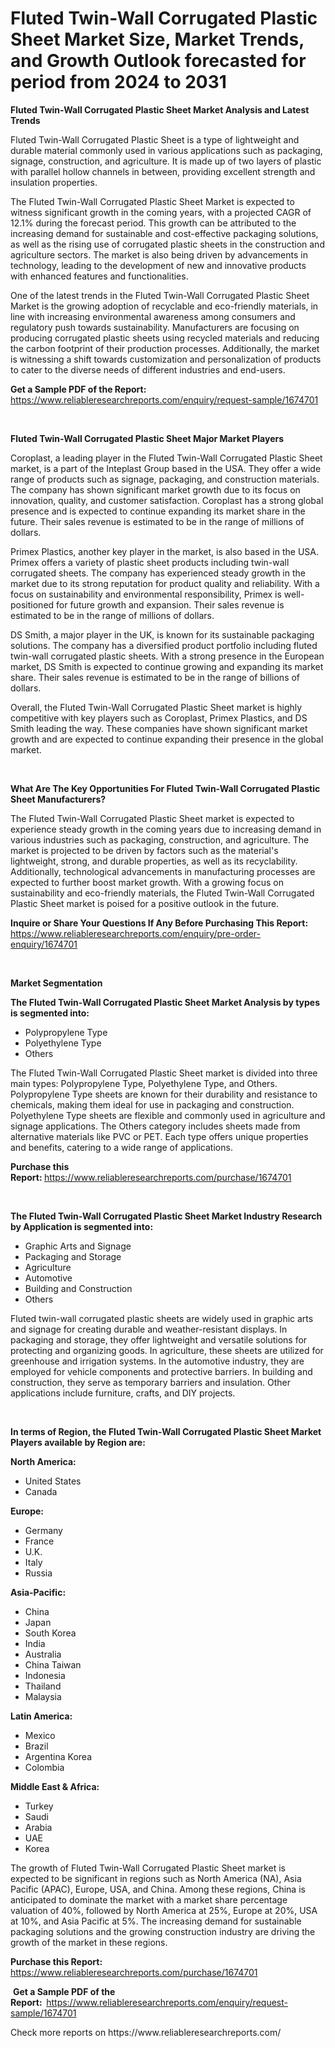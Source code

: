 <p><h1>Fluted Twin-Wall Corrugated Plastic Sheet Market Size, Market Trends, and Growth Outlook forecasted for period from 2024 to 2031</h1></p><p><strong>Fluted Twin-Wall Corrugated Plastic Sheet Market Analysis and Latest Trends</strong></p>
<p><p>Fluted Twin-Wall Corrugated Plastic Sheet is a type of lightweight and durable material commonly used in various applications such as packaging, signage, construction, and agriculture. It is made up of two layers of plastic with parallel hollow channels in between, providing excellent strength and insulation properties.</p><p>The Fluted Twin-Wall Corrugated Plastic Sheet Market is expected to witness significant growth in the coming years, with a projected CAGR of 12.1% during the forecast period. This growth can be attributed to the increasing demand for sustainable and cost-effective packaging solutions, as well as the rising use of corrugated plastic sheets in the construction and agriculture sectors. The market is also being driven by advancements in technology, leading to the development of new and innovative products with enhanced features and functionalities.</p><p>One of the latest trends in the Fluted Twin-Wall Corrugated Plastic Sheet Market is the growing adoption of recyclable and eco-friendly materials, in line with increasing environmental awareness among consumers and regulatory push towards sustainability. Manufacturers are focusing on producing corrugated plastic sheets using recycled materials and reducing the carbon footprint of their production processes. Additionally, the market is witnessing a shift towards customization and personalization of products to cater to the diverse needs of different industries and end-users.</p></p>
<p><strong>Get a Sample PDF of the Report:&nbsp;</strong> <a href="https://www.reliableresearchreports.com/enquiry/request-sample/1674701">https://www.reliableresearchreports.com/enquiry/request-sample/1674701</a></p>
<p>&nbsp;</p>
<p><strong>Fluted Twin-Wall Corrugated Plastic Sheet Major Market Players</strong></p>
<p><p>Coroplast, a leading player in the Fluted Twin-Wall Corrugated Plastic Sheet market, is a part of the Inteplast Group based in the USA. They offer a wide range of products such as signage, packaging, and construction materials. The company has shown significant market growth due to its focus on innovation, quality, and customer satisfaction. Coroplast has a strong global presence and is expected to continue expanding its market share in the future. Their sales revenue is estimated to be in the range of millions of dollars.</p><p>Primex Plastics, another key player in the market, is also based in the USA. Primex offers a variety of plastic sheet products including twin-wall corrugated sheets. The company has experienced steady growth in the market due to its strong reputation for product quality and reliability. With a focus on sustainability and environmental responsibility, Primex is well-positioned for future growth and expansion. Their sales revenue is estimated to be in the range of millions of dollars.</p><p>DS Smith, a major player in the UK, is known for its sustainable packaging solutions. The company has a diversified product portfolio including fluted twin-wall corrugated plastic sheets. With a strong presence in the European market, DS Smith is expected to continue growing and expanding its market share. Their sales revenue is estimated to be in the range of billions of dollars. </p><p>Overall, the Fluted Twin-Wall Corrugated Plastic Sheet market is highly competitive with key players such as Coroplast, Primex Plastics, and DS Smith leading the way. These companies have shown significant market growth and are expected to continue expanding their presence in the global market.</p></p>
<p>&nbsp;</p>
<p><strong>What Are The Key Opportunities For Fluted Twin-Wall Corrugated Plastic Sheet Manufacturers?</strong></p>
<p><p>The Fluted Twin-Wall Corrugated Plastic Sheet market is expected to experience steady growth in the coming years due to increasing demand in various industries such as packaging, construction, and agriculture. The market is projected to be driven by factors such as the material's lightweight, strong, and durable properties, as well as its recyclability. Additionally, technological advancements in manufacturing processes are expected to further boost market growth. With a growing focus on sustainability and eco-friendly materials, the Fluted Twin-Wall Corrugated Plastic Sheet market is poised for a positive outlook in the future.</p></p>
<p><strong>Inquire or Share Your Questions If Any Before Purchasing This Report:</strong> <a href="https://www.reliableresearchreports.com/enquiry/pre-order-enquiry/1674701">https://www.reliableresearchreports.com/enquiry/pre-order-enquiry/1674701</a></p>
<p>&nbsp;</p>
<p><strong>Market Segmentation</strong></p>
<p><strong>The Fluted Twin-Wall Corrugated Plastic Sheet Market Analysis by types is segmented into:</strong></p>
<p><ul><li>Polypropylene Type</li><li>Polyethylene Type</li><li>Others</li></ul></p>
<p><p>The Fluted Twin-Wall Corrugated Plastic Sheet market is divided into three main types: Polypropylene Type, Polyethylene Type, and Others. Polypropylene Type sheets are known for their durability and resistance to chemicals, making them ideal for use in packaging and construction. Polyethylene Type sheets are flexible and commonly used in agriculture and signage applications. The Others category includes sheets made from alternative materials like PVC or PET. Each type offers unique properties and benefits, catering to a wide range of applications.</p></p>
<p><strong>Purchase this Report:&nbsp;</strong><a href="https://www.reliableresearchreports.com/purchase/1674701">https://www.reliableresearchreports.com/purchase/1674701</a></p>
<p>&nbsp;</p>
<p><strong>The Fluted Twin-Wall Corrugated Plastic Sheet Market Industry Research by Application is segmented into:</strong></p>
<p><ul><li>Graphic Arts and Signage</li><li>Packaging and Storage</li><li>Agriculture</li><li>Automotive</li><li>Building and Construction</li><li>Others</li></ul></p>
<p><p>Fluted twin-wall corrugated plastic sheets are widely used in graphic arts and signage for creating durable and weather-resistant displays. In packaging and storage, they offer lightweight and versatile solutions for protecting and organizing goods. In agriculture, these sheets are utilized for greenhouse and irrigation systems. In the automotive industry, they are employed for vehicle components and protective barriers. In building and construction, they serve as temporary barriers and insulation. Other applications include furniture, crafts, and DIY projects.</p></p>
<p>&nbsp;</p>
<p><strong>In terms of Region, the Fluted Twin-Wall Corrugated Plastic Sheet Market Players available by Region are:</strong></p>
<p>
    <p> <strong> North America: </strong>
        <ul>
            <li>United States</li>
            <li>Canada</li>
        </ul>
        </p> 
    <p> <strong> Europe: </strong>
        <ul>
            <li>Germany</li>
            <li>France</li>
            <li>U.K.</li>
            <li>Italy</li>
            <li>Russia</li>
        </ul>
        </p> 
    <p> <strong> Asia-Pacific: </strong>
        <ul>
            <li>China</li>
            <li>Japan</li>
            <li>South Korea</li>
            <li>India</li>
            <li>Australia</li>
            <li>China Taiwan</li>
            <li>Indonesia</li>
            <li>Thailand</li>
            <li>Malaysia</li>
        </ul>
        </p> 
    <p> <strong> Latin America: </strong>
        <ul>
            <li>Mexico</li>
            <li>Brazil</li>
            <li>Argentina Korea</li>
            <li>Colombia</li>
        </ul>
        </p> 
    <p> <strong> Middle East & Africa: </strong>
        <ul>
            <li>Turkey</li>
            <li>Saudi</li>
            <li>Arabia</li>
            <li>UAE</li>
            <li>Korea</li>
        </ul>
    </p>
    </p>
<p><p>The growth of Fluted Twin-Wall Corrugated Plastic Sheet market is expected to be significant in regions such as North America (NA), Asia Pacific (APAC), Europe, USA, and China. Among these regions, China is anticipated to dominate the market with a market share percentage valuation of 40%, followed by North America at 25%, Europe at 20%, USA at 10%, and Asia Pacific at 5%. The increasing demand for sustainable packaging solutions and the growing construction industry are driving the growth of the market in these regions.</p></p>
<p><strong>Purchase this Report: </strong><a href="https://www.reliableresearchreports.com/purchase/1674701">https://www.reliableresearchreports.com/purchase/1674701</a></p>
<p>&nbsp;<strong>Get a Sample PDF of the Report:&nbsp;&nbsp;</strong><a href="https://www.reliableresearchreports.com/enquiry/request-sample/1674701">https://www.reliableresearchreports.com/enquiry/request-sample/1674701</a></p>
<p><strong></strong></p>
<p>Check more reports on https://www.reliableresearchreports.com/</p>